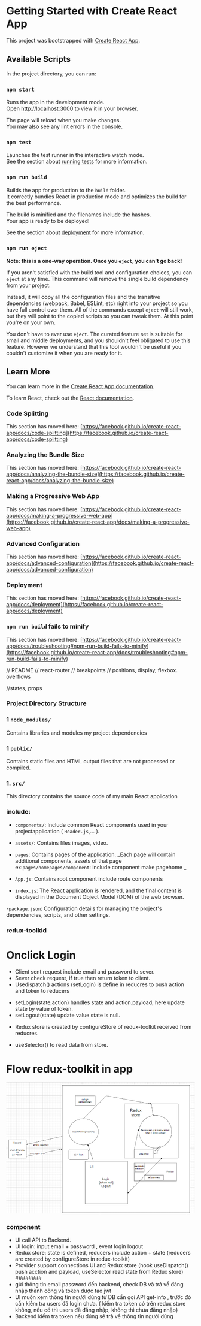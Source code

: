 # Getting Started with Create React App

This project was bootstrapped with [Create React App](https://github.com/facebook/create-react-app).

## Available Scripts

In the project directory, you can run:

### `npm start`

Runs the app in the development mode.\
Open [http://localhost:3000](http://localhost:3000) to view it in your browser.

The page will reload when you make changes.\
You may also see any lint errors in the console.

### `npm test`

Launches the test runner in the interactive watch mode.\
See the section about [running tests](https://facebook.github.io/create-react-app/docs/running-tests) for more information.

### `npm run build`

Builds the app for production to the `build` folder.\
It correctly bundles React in production mode and optimizes the build for the best performance.

The build is minified and the filenames include the hashes.\
Your app is ready to be deployed!

See the section about [deployment](https://facebook.github.io/create-react-app/docs/deployment) for more information.

### `npm run eject`

**Note: this is a one-way operation. Once you `eject`, you can't go back!**

If you aren't satisfied with the build tool and configuration choices, you can `eject` at any time. This command will remove the single build dependency from your project.

Instead, it will copy all the configuration files and the transitive dependencies (webpack, Babel, ESLint, etc) right into your project so you have full control over them. All of the commands except `eject` will still work, but they will point to the copied scripts so you can tweak them. At this point you're on your own.

You don't have to ever use `eject`. The curated feature set is suitable for small and middle deployments, and you shouldn't feel obligated to use this feature. However we understand that this tool wouldn't be useful if you couldn't customize it when you are ready for it.

## Learn More

You can learn more in the [Create React App documentation](https://facebook.github.io/create-react-app/docs/getting-started).

To learn React, check out the [React documentation](https://reactjs.org/).

### Code Splitting

This section has moved here: [https://facebook.github.io/create-react-app/docs/code-splitting](https://facebook.github.io/create-react-app/docs/code-splitting)

### Analyzing the Bundle Size

This section has moved here: [https://facebook.github.io/create-react-app/docs/analyzing-the-bundle-size](https://facebook.github.io/create-react-app/docs/analyzing-the-bundle-size)

### Making a Progressive Web App

This section has moved here: [https://facebook.github.io/create-react-app/docs/making-a-progressive-web-app](https://facebook.github.io/create-react-app/docs/making-a-progressive-web-app)

### Advanced Configuration

This section has moved here: [https://facebook.github.io/create-react-app/docs/advanced-configuration](https://facebook.github.io/create-react-app/docs/advanced-configuration)

### Deployment

This section has moved here: [https://facebook.github.io/create-react-app/docs/deployment](https://facebook.github.io/create-react-app/docs/deployment)

### `npm run build` fails to minify

This section has moved here: [https://facebook.github.io/create-react-app/docs/troubleshooting#npm-run-build-fails-to-minify](https://facebook.github.io/create-react-app/docs/troubleshooting#npm-run-build-fails-to-minify)

// README
// react-router
// breakpoints
// positions, display, flexbox. overflows

//states, props

### Project Directory Structure

### 1 **`node_modules/`**

Contains libraries and modules my project dependencies

### 1 **`public/`**

Contains static files and HTML output files that are not processed or compiled.

### 1. **`src/`**

This directory contains the source code of my main React application

### include:

- `components/`: Include common React components used in your projectapplication ( `Header.js`,... ).

- `assets/`: Contains files images, video.

- `pages`: Contains pages of the application.
  _Each page will contain additional components, assets of that page ex:`pages/homepages/component`: include component make pagehome _

- `App.js`: Contains root component include route components

- `index.js`: The React application is rendered, and the final content is displayed in the Document Object Model (DOM) of the web browser.

-`package.json`: Configuration details for managing the project's dependencies, scripts, and other settings.

### redux-toolkid

# Onclick Login

- Client sent request include email and password to sever.
- Sever check request, if true then return token to client.
- Usedispatch() actions (setLogin) is define in reducres to push action and token to reducers

* setLogin(state,action) handles state and action.payload, here update state by value of token.
* setLogout(state) update value state is null.

- Redux store is created by configureStore of redux-toolkit received from reducres.

* useSelector() to read data from store.

# Flow redux-toolkit in app

![Alt text](image-1.png)

### component

- UI call API to Backend.
- UI login: input email + password , event login logout
- Redux store: state is defined, reducers include action + state (reducers are created by configureStore in redux-toolkit)
- Provider support connections UI and Redux store
  (hook useDispatch() push acction and payload, useSelector read state from Redux store)
  ########
- gửi thông tin email password đến backend, check DB và trả về đăng nhập thành công và token được tạo jwt
- UI muốn xem thông tin người dùng từ DB cần gọi API get-info , trước đó cần kiểm tra users đã login chưa.
  { kiểm tra token có trên redux store không, nếu có thì users đã đăng nhập, không thì chưa đăng nhập}
- Backend kiểm tra token nếu đúng sẽ trả về thông tin người dùng
